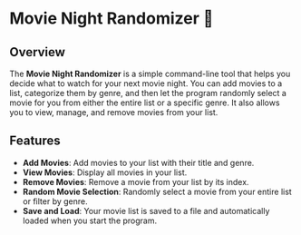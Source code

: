 # Movie Night Randomizer 🎥

## Overview
The **Movie Night Randomizer** is a simple command-line tool that helps you decide what to watch for your next movie night. You can add movies to a list, categorize them by genre, and then let the program randomly select a movie for you from either the entire list or a specific genre. It also allows you to view, manage, and remove movies from your list.

## Features
- **Add Movies**: Add movies to your list with their title and genre.
- **View Movies**: Display all movies in your list.
- **Remove Movies**: Remove a movie from your list by its index.
- **Random Movie Selection**: Randomly select a movie from your entire list or filter by genre.
- **Save and Load**: Your movie list is saved to a file and automatically loaded when you start the program.


